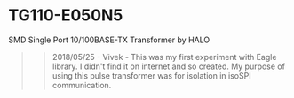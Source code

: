 # TG110-E050N5
SMD Single Port 10/100BASE-TX Transformer by HALO

>> 2018/05/25 - Vivek -
This was my first experiment with Eagle library.
I didn't find it on internet and so created.
My purpose of using this pulse transformer was for isolation in isoSPI communication.
